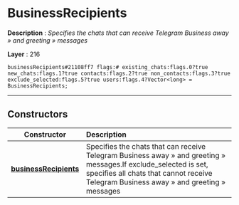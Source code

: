 # BusinessRecipients

**Description** : *Specifies the chats that can receive Telegram Business away &raquo; and greeting &raquo; messages*

**Layer** : 216

```tl
businessRecipients#21108ff7 flags:# existing_chats:flags.0?true new_chats:flags.1?true contacts:flags.2?true non_contacts:flags.3?true exclude_selected:flags.5?true users:flags.4?Vector<long> = BusinessRecipients;
```

---

## Constructors

| Constructor | Description |
| :---: | :--- |
| [**businessRecipients**](constructor/businessRecipients) | Specifies the chats that can receive Telegram Business away » and greeting » messages.If exclude_selected is set, specifies all chats that cannot receive Telegram Business away » and greeting » messages |